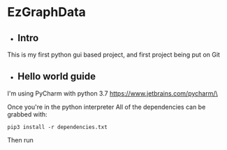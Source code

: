# EzGraphData
- Intro
    -
This is my first python gui based project, and first project being put on Git

- Hello world guide
    - 

I'm using PyCharm with python 3.7 https://www.jetbrains.com/pycharm/\

Once you're in the python interpreter
All of the dependencies can be grabbed with:

    pip3 install -r dependencies.txt

Then run 